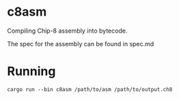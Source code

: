 # c8asm
Compiling Chip-8 assembly into bytecode.

The spec for the assembly can be found in spec.md

# Running
`cargo run --bin c8asm /path/to/asm /path/to/output.ch8`
